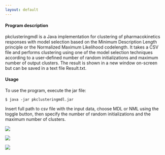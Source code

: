 ```yaml
---
layout: default
---
```


#### Program description

pkclusteringmdl is a Java implementation for clustering of pharmacokinetics responses with model selection based on the Minimum Description Length principle or the Normalized Maximum Likelihood codelength. It takes a CSV file and performs clustering using one of the model selection techniques according to a user-defined number of random initializations and maximum number of output clusters. The result is shown in a new window on-screen but can be saved in a text file Result.txt.

#### Usage

To use the program, execute the jar file:

```
$ java -jar pkclusteringmdl.jar
```

Insert full path to csv file with the input data, choose MDL or NML using the toggle button, then specify the number of random initializations and the maximum number of clusters.

![](https://i.imgur.com/qjrg9Iz.png)

![](https://i.imgur.com/AWKv6ur.png)

![](https://i.imgur.com/vBIcoyZ.png)
